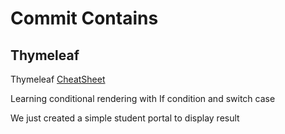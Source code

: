 # Commit Contains

## Thymeleaf 

Thymeleaf [CheatSheet](https://github.com/LaunchCodeEducation/cheatsheets/tree/master/thymeleaf)

Learning conditional rendering with If condition and switch case

We just created a simple student portal to display result